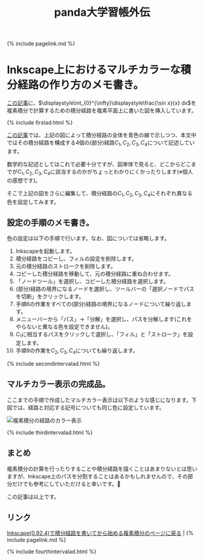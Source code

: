 ﻿---
title: panda大学習帳外伝
description: マルチカラーな積分経路。
mathjax: true
encoding: UTF-8
---
{% include pagelink.md %}

# Inkscape上におけるマルチカラーな積分経路の作り方のメモ書き。
[この記事](https://pandanote.info/?p=4310)に、$\displaystyle\int_{0}^{\infty}\displaystyle\frac{\sin x}{x} dx$を複素積分で計算するための積分経路を複素平面上に書いた図を挿入しています。

{% include firstad.html %}

[この記事](https://pandanote.info/?p=4310)では、上記の図によって積分経路の全体を青色の線で示しつつ、本文中ではその積分経路を構成する4個の(部分)経路$C_1,C_2,C_3,C_4$について記述しています。

数学的な記述としてはこれで必要十分ですが、図単体で見ると、どこからどこまでが$C_1,C_2,C_3,C_4$に該当するのかがちょっとわかりにくかったりします(※個人の感想です)。

そこで上記の図をさらに編集して、積分経路の$C_1,C_2,C_3,C_4$にそれぞれ異なる色を設定してみます。

## 設定の手順のメモ書き。
色の設定は以下の手順で行います。なお、図については省略します。

1. Inkscapeを起動します。
1. 積分経路をコピーし、フィルの設定を削除します。
1. 元の積分経路のストロークを削除します。
1. コピーした積分経路を移動して、元の積分経路に重ね合わせます。
1. 「ノードツール」を選択し、コピーした積分経路を選択します。
1. (部分)経路の境界になるノードを選択し、ツールバーの「選択ノードでパスを切断」をクリックします。
1. 手順6の作業をすべての(部分)経路の境界になるノードについて繰り返します。
1. メニューバーから「パス」→「分解」を選択し、パスを分解します(これをやらないと異なる色を設定できません)。
1. $C_1$に相当するパスをクリックして選択し、「フィル」と「ストローク」を設定します。
1. 手順9の作業を$C_2,C_3,C_4$についても繰り返します。

{% include secondintervalad.html %}

## マルチカラー表示の完成品。
ここまでの手順で作成したマルチカラー表示は以下のような感じになります。下図では、経路と対応する記号についても同じ色に設定しています。

![複素積分の経路のカラー表示]({{site.baseurl}}/img/complex_integral_route_with_multi_colors.png)

{% include thirdintervalad.html %}

## まとめ
複素積分の計算を行ったりすることや積分経路を描くことはあまりないとは思いますが、Inkscape上のパスを分割することはあるかもしれませんので、その部分だけでも参考にしていただけると幸いです。🐼

この記事は以上です。

## リンク
[Inkscape(0.92.4)で積分経路を書いてから始める複素積分のページに戻る](https://pandanote.info/?p=4310) \| {% include pagelink.md %}

{% include fourthintervalad.html %}
